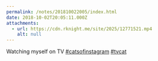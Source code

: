 ```yaml
---
permalink: /notes/201810022005/index.html
date: 2018-10-02T20:05:11.000Z
attachments:
  - url: https://cdn.rknight.me/site/2025/12771521.mp4
    alt: null
---
```


Watching myself on TV <a href="https://pixelfed.social/discover/tags/catsofinstagram?src=hash" title="#catsofinstagram" class="u-url hashtag" rel="external nofollow noopener">#catsofinstagram</a> <a href="https://pixelfed.social/discover/tags/tvcat?src=hash" title="#tvcat" class="u-url hashtag" rel="external nofollow noopener">#tvcat</a>
